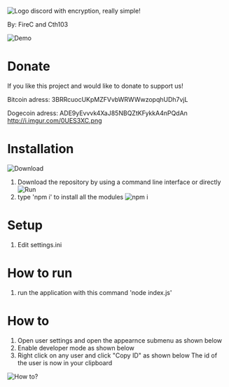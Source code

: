 ![Logo](http://i.imgur.com/1n12yaE.png)
discord with encryption, really simple!

By: FireC and Cth103

![Demo](http://i.imgur.com/AKflgLt.gif)

# Donate
If you like this project and would like to donate to support us! 

Bitcoin adress: 3BRRcuocUKpMZFVvbWRWWwzopqhUDh7vjL 

Dogecoin adress: ADE9yEvvvk4XaJ85NBQZtKFykkA4nPQdAn
http://i.imgur.com/0UES3XC.png
# Installation
![Download](http://i.imgur.com/btDHHM8.gif) 
1. Download the repository by using a command line interface or directly ![Run](http://i.imgur.com/0UES3XC.png)
2. type 'npm i' to install all the modules ![npm i](http://i.imgur.com/1QztdnP.png)
# Setup
1. Edit settings.ini
# How to run
1. run the application with this command 'node index.js'

# How to
1. Open user settings and open the appearnce submenu as shown below
2. Enable developer mode as shown below
3. Right click on any user and click "Copy ID" as shown below
The id of the user is now in your clipboard

![How to?](http://i.imgur.com/f5Tyqt9.gif)

